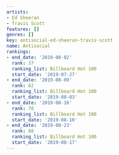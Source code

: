```yaml
---
artists:
- Ed Sheeran
- Travis Scott
features: []
genres: []
key: antisocial-ed-sheeran-travis-scott
name: Antisocial
rankings:
- end_date: '2019-08-02'
  rank: 37
  ranking_list: Billboard Hot 100
  start_date: '2019-07-27'
- end_date: '2019-08-09'
  rank: 62
  ranking_list: Billboard Hot 100
  start_date: '2019-08-03'
- end_date: '2019-08-16'
  rank: 78
  ranking_list: Billboard Hot 100
  start_date: '2019-08-10'
- end_date: '2019-08-23'
  rank: 88
  ranking_list: Billboard Hot 100
  start_date: '2019-08-17'
---
```


